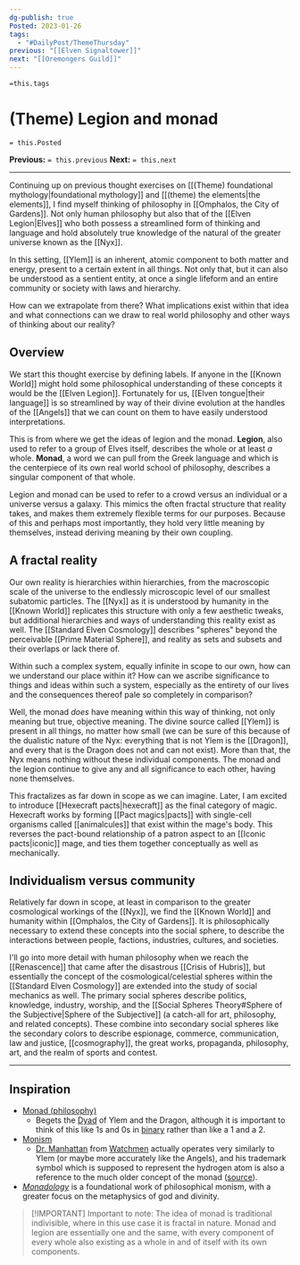 ```yaml
---
dg-publish: true
Posted: 2023-01-26
tags:
  - "#DailyPost/ThemeThursday"
previous: "[[Elven Signaltower]]"
next: "[[Oremongers Guild]]"
---
```

`=this.tags`
# (Theme) Legion and monad
`= this.Posted`

**Previous:** `= this.previous`
**Next:** `= this.next`

---

Continuing up on previous thought exercises on [[(Theme) foundational mythology|foundational mythology]] and [[(theme) the elements|the elements]], I find myself thinking of philosophy in [[Omphalos, the City of Gardens]]. Not only human philosophy but also that of the [[Elven Legion|Elves]] who both possess a streamlined form of thinking and language and hold absolutely true knowledge of the natural of the greater universe known as the [[Nyx]].

In this setting, [[Ylem]] is an inherent, atomic component to both matter and energy, present to a certain extent in all things. Not only that, but it can also be understood as a sentient entity, at once a single lifeform and an entire community or society with laws and hierarchy.

How can we extrapolate from there? What implications exist within that idea and what connections can we draw to real world philosophy and other ways of thinking about our reality?

## Overview

We start this thought exercise by defining labels. If anyone in the [[Known World]] might hold some philosophical understanding of these concepts it would be the [[Elven Legion]]. Fortunately for us, [[Elven tongue|their language]] is so streamlined by way of their divine evolution at the handles of the [[Angels]] that we can count on them to have easily understood interpretations.

This is from where we get the ideas of legion and the monad. **Legion**, also used to refer to a group of Elves itself, describes the whole or at least _a_ whole. **Monad**, a word we can pull from the Greek language and which is the centerpiece of its own real world school of philosophy, describes a singular component of that whole.

Legion and monad can be used to refer to a crowd versus an individual or a universe versus a galaxy. This mimics the often fractal structure that reality takes, and makes them extremely flexible terms for our purposes. Because of this and perhaps most importantly, they hold very little meaning by themselves, instead deriving meaning by their own coupling.

## A fractal reality

Our own reality is hierarchies within hierarchies, from the macroscopic scale of the universe to the endlessly microscopic level of our smallest subatomic particles. The [[Nyx]] as it is understood by humanity in the [[Known World]] replicates this structure with only a few aesthetic tweaks, but additional hierarchies and ways of understanding this reality exist as well. The [[Standard Elven Cosmology]] describes "spheres" beyond the perceivable [[Prime Material Sphere]], and reality as sets and subsets and their overlaps or lack there of.

Within such a complex system, equally infinite in scope to our own, how can we understand our place within it? How can we ascribe significance to things and ideas within such a system, especially as the entirety of our lives and the consequences thereof pale so completely in comparison?

Well, the monad _does_ have meaning within this way of thinking, not only meaning but true, objective meaning. The divine source called [[Ylem]] is present in all things, no matter how small (we can be sure of this because of the dualistic nature of the Nyx: everything that is not Ylem is the [[Dragon]], and every that is the Dragon does not and can not exist). More than that, the Nyx means nothing without these individual components. The monad and the legion continue to give any and all significance to each other, having none themselves.

This fractalizes as far down in scope as we can imagine. Later, I am excited to introduce [[Hexecraft pacts|hexecraft]] as the final category of magic. Hexecraft works by forming [[Pact magics|pacts]] with single-cell organisms called [[animalcules]] that exist within the mage's body. This reverses the pact-bound relationship of a patron aspect to an [[Iconic pacts|iconic]] mage, and ties them together conceptually as well as mechanically.

## Individualism versus community

Relatively far down in scope, at least in comparison to the greater cosmological workings of the [[Nyx]], we find the [[Known World]] and humanity within [[Omphalos, the City of Gardens]]. It is philosophically necessary to extend these concepts into the social sphere, to describe the interactions between people, factions, industries, cultures, and societies.

I'll go into more detail with human philosophy when we reach the [[Renascence]] that came after the disastrous [[Crisis of Hubris]], but essentially the concept of the cosmological/celestial spheres within the [[Standard Elven Cosmology]] are extended into the study of social mechanics as well. The primary social spheres describe politics, knowledge, industry, worship, and the [[Social Spheres Theory#Sphere of the Subjective|Sphere of the Subjective]] (a catch-all for art, philosophy, and related concepts). These combine into secondary social spheres like the secondary colors to describe espionage, commerce, communication, law and justice, [[cosmography]], the great works, propaganda, philosophy, art, and the realm of sports and contest.

---

## Inspiration

- [Monad (philosophy)](<https://en.wikipedia.org/wiki/Monad_(philosophy)>)
  - Begets the [Dyad](<https://en.wikipedia.org/wiki/Dyad_(philosophy)>) of Ylem and the Dragon, although it is important to think of this like 1s and 0s in [binary](<https://en.wikipedia.org/wiki/Dyad_(philosophy)>) rather than like a 1 and a 2.
- [Monism](https://upload.wikimedia.org/wikipedia/commons/thumb/e/e3/Monad.svg/357px-Monad.svg.png)
  - [Dr. Manhattan](https://en.wikipedia.org/wiki/List_of_Watchmen_characters#Doctor_Manhattan) from [Watchmen](https://en.wikipedia.org/wiki/List_of_Watchmen_characters) actually operates very similarly to Ylem (or maybe more accurately like the Angels), and his trademark symbol which is supposed to represent the hydrogen atom is also a reference to the much older concept of the monad ([source](https://upload.wikimedia.org/wikipedia/commons/thumb/e/e3/Monad.svg/357px-Monad.svg.png)).
- [_Monadology_](https://en.wikipedia.org/wiki/Monadology) is a foundational work of philosophical monism, with a greater focus on the metaphysics of god and divinity.

> [!IMPORTANT] Important to note:
> The idea of monad is traditional indivisible, where in this use case it is fractal in nature. Monad and legion are essentially one and the same, with every component of every whole also existing as a whole in and of itself with its own components.

